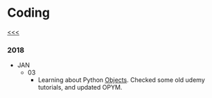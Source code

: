
Coding
======

[<<<](https://github.com/ttltrk/0con/blob/master/0con/README.MD)

### 2018

  * JAN
    * 03
      * Learning about Python [Objects](https://github.com/ttltrk/PRG/blob/master/PY/DOC/OPYM/05_OOP/OBJECTS/OBJECTS.MD). 
Checked some old udemy tutorials, and updated OPYM.

